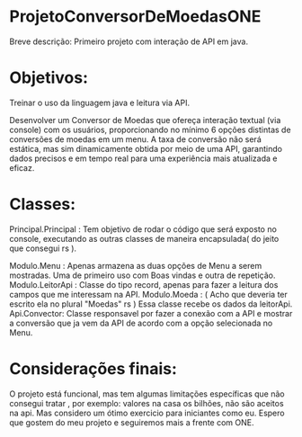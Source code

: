# ProjetoConversorDeMoedasONE

Breve descrição: Primeiro projeto com interação de API em java.

# Objetivos:

Treinar o uso da linguagem java e leitura via API.

Desenvolver um Conversor de Moedas que ofereça interação textual (via console) com os usuários, proporcionando no mínimo 6 opções distintas de conversões de moedas em um menu. A taxa de conversão não será estática, mas sim dinamicamente obtida por meio de uma API, garantindo dados precisos e em tempo real para uma experiência mais atualizada e eficaz.

# Classes:

Principal.Principal : Tem objetivo de rodar o código que será exposto no console, executando as outras classes de maneira encapsulada( do jeito que consegui rs ).

Modulo.Menu : Apenas armazena as duas opções de Menu a serem mostradas. Uma de primeiro uso com Boas vindas e outra de repetição.
Modulo.LeitorApi : Classe do tipo record, apenas para fazer a leitura dos campos que me interessam na API.
Modulo.Moeda : ( Acho que deveria ter escrito ela no plural "Moedas" rs ) Essa classe recebe os dados da leitorApi.
Api.Convector: Classe responsavel por fazer a conexão com a API e mostrar a conversão que ja vem da API de acordo com a opção selecionada no Menu.

# Considerações finais: 

O projeto está funcional, mas tem algumas limitações específicas que não consegui tratar , por exemplo: valores na casa os bilhões, não são aceitos na api. Mas considero um ótimo exercicio para iniciantes como eu. Espero que gostem do meu projeto e seguiremos mais a frente com ONE.
